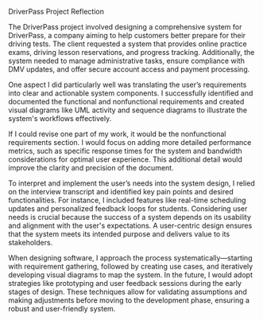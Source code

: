 DriverPass Project Reflection

The DriverPass project involved designing a comprehensive system for DriverPass, a company aiming to help customers better prepare for their driving tests. The client requested a system that provides online practice exams, driving lesson reservations, and progress tracking. Additionally, the system needed to manage administrative tasks, ensure compliance with DMV updates, and offer secure account access and payment processing.

One aspect I did particularly well was translating the user’s requirements into clear and actionable system components. I successfully identified and documented the functional and nonfunctional requirements and created visual diagrams like UML activity and sequence diagrams to illustrate the system's workflows effectively.

If I could revise one part of my work, it would be the nonfunctional requirements section. I would focus on adding more detailed performance metrics, such as specific response times for the system and bandwidth considerations for optimal user experience. This additional detail would improve the clarity and precision of the document.

To interpret and implement the user’s needs into the system design, I relied on the interview transcript and identified key pain points and desired functionalities. For instance, I included features like real-time scheduling updates and personalized feedback loops for students. Considering user needs is crucial because the success of a system depends on its usability and alignment with the user's expectations. A user-centric design ensures that the system meets its intended purpose and delivers value to its stakeholders.

When designing software, I approach the process systematically—starting with requirement gathering, followed by creating use cases, and iteratively developing visual diagrams to map the system. In the future, I would adopt strategies like prototyping and user feedback sessions during the early stages of design. These techniques allow for validating assumptions and making adjustments before moving to the development phase, ensuring a robust and user-friendly system.

